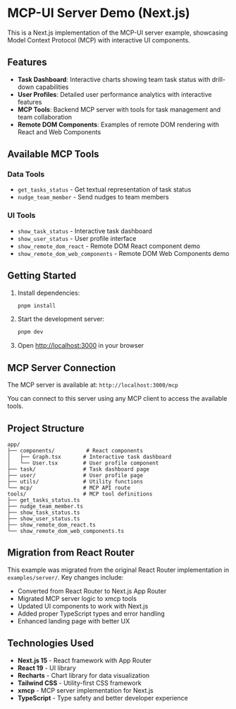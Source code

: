 # MCP-UI Server Demo (Next.js)

This is a Next.js implementation of the MCP-UI server example, showcasing Model Context Protocol (MCP) with interactive UI components.

## Features

- **Task Dashboard**: Interactive charts showing team task status with drill-down capabilities
- **User Profiles**: Detailed user performance analytics with interactive features  
- **MCP Tools**: Backend MCP server with tools for task management and team collaboration
- **Remote DOM Components**: Examples of remote DOM rendering with React and Web Components

## Available MCP Tools

### Data Tools
- `get_tasks_status` - Get textual representation of task status
- `nudge_team_member` - Send nudges to team members

### UI Tools
- `show_task_status` - Interactive task dashboard
- `show_user_status` - User profile interface
- `show_remote_dom_react` - Remote DOM React component demo
- `show_remote_dom_web_components` - Remote DOM Web Components demo

## Getting Started

1. Install dependencies:
   ```bash
   pnpm install
   ```

2. Start the development server:
   ```bash
   pnpm dev
   ```

3. Open [http://localhost:3000](http://localhost:3000) in your browser

## MCP Server Connection

The MCP server is available at: `http://localhost:3000/mcp`

You can connect to this server using any MCP client to access the available tools.

## Project Structure

```
app/
├── components/          # React components
│   ├── Graph.tsx       # Interactive task dashboard
│   └── User.tsx        # User profile component
├── task/               # Task dashboard page
├── user/               # User profile page
├── utils/              # Utility functions
└── mcp/                # MCP API route
tools/                  # MCP tool definitions
├── get_tasks_status.ts
├── nudge_team_member.ts
├── show_task_status.ts
├── show_user_status.ts
├── show_remote_dom_react.ts
└── show_remote_dom_web_components.ts
```

## Migration from React Router

This example was migrated from the original React Router implementation in `examples/server/`. Key changes include:

- Converted from React Router to Next.js App Router
- Migrated MCP server logic to xmcp tools
- Updated UI components to work with Next.js
- Added proper TypeScript types and error handling
- Enhanced landing page with better UX

## Technologies Used

- **Next.js 15** - React framework with App Router
- **React 19** - UI library
- **Recharts** - Chart library for data visualization
- **Tailwind CSS** - Utility-first CSS framework
- **xmcp** - MCP server implementation for Next.js
- **TypeScript** - Type safety and better developer experience